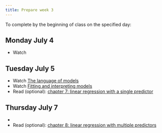 ```yaml
---
title: Prepare week 3
---
```


To complete by the beginning of class on the specified day:

## Monday July 4 

- Watch []()


## Tuesday July 5

- Watch [The language of models](https://www.youtube.com/watch?v=MWkkvDopBKc)
- Watch [Fitting and interpreting models](https://www.youtube.com/watch?v=69U92Q3pwnA)
- Read (optional): [chapter 7: linear regression with a single predictor](https://openintro-ims.netlify.app/index.html)

## Thursday July 7

- 
- Read (optional): [chapter 8: linear regression with multiple predictors](https://openintro-ims.netlify.app/index.html)